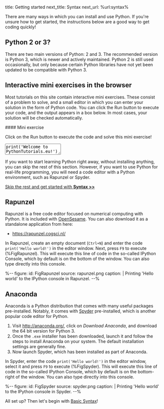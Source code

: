 title: Getting started
next_title: Syntax
next_url: %url:syntax%


There are many ways in which you can install and use Python. If you're unsure how to get started, the instructions below are a good way to get coding quickly!


## Python 2 or 3?

There are two main versions of Python: 2 and 3. The recommended version is Python 3, which is newer and actively maintained. Python 2 is still used occasionally, but only because certain Python libraries have not yet been updated to be compatible with Python 3.


## Interactive mini exercises in the browser

Most tutorials on this site contain interactive mini exercises. These consist of a problem to solve, and a small editor in which you can enter your solution in the form of Python code. You can click the Run button to execute your code, and the output appears in a box below. In most cases, your solution will be checked automatically.

<div class="exercise" id="exercise_get_started" markdown="1">
#### Mini exercise

Click on the Run button to execute the code and solve this mini exercise!

<textarea class="code">
print('Welcome to PythonTutorials.eu!')
</textarea>
<div hidden class="solution_output">Welcome to PythonTutorials.eu!</div>
</div>

If you want to start learning Python right away, without installing anything, you can skip the rest of this section. However, if you want to use Python for real-life programming, you will need a code editor with a Python environment, such as Rapunzel or Spyder.

<a role="button" class="btn btn-primary btn-large btn-block" href="%url:syntax%">
Skip the rest and get started with <b>Syntax >></b>
</a>

## Rapunzel

Rapunzel is a free code editor focused on numerical computing with Python. It is included with [OpenSesame](https://osdoc.cogsci.nl/). You can also download it as a standalone application from here:

- <https://rapunzel.cogsci.nl/>

In Rapunzel, create an empty document (`Ctrl+N`) and enter the code `print('Hello world!')` in the editor window. Next, press `F9` to execute (%FigRapunzel). This will execute this line of code in the so-called IPython Console, which by default is on the bottom of the window. You can also type directly into this console.



%--
figure:
 id: FigRapunzel
 source: rapunzel.png
 caption: |
  Printing 'Hello world' to the IPython console in Rapunzel.
--%



## Anaconda

Anaconda is a Python distribution that comes with many useful packages pre-installed. Notably, it comes with [Spyder](https://www.spyder-ide.org/) pre-installed, which is another popular code editor for Python.

1. Visit <http://anaconda.org/>, click on *Download Anaconda*, and download the 64 bit version for Python 3.
2. Once the `.exe` installer has been downloaded, launch it and follow the steps to install Anaconda on your system. The default installation settings are generally fine.
3. Now launch Spyder, which has been installed as part of Anaconda.

In Spyder, enter the code `print('Hello world!')` in the editor window, select it and press `F9` to execute (%FigSpyder). This will execute this line of code in the so-called IPython Console, which by default is on the bottom-right of the window. You can also type directly into this console.

%--
figure:
 id: FigSpyder
 source: spyder.png
 caption: |
  Printing 'Hello world' to the IPython console in Spyder.
--%


All set up? Then let's begin with [Basic Syntax](%url:syntax%)!
